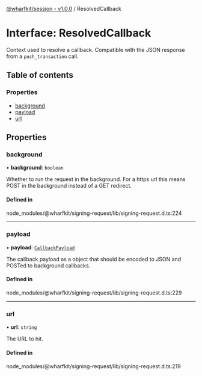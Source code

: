 [@wharfkit/session - v1.0.0](/docs/testREADME.md) / ResolvedCallback

# Interface: ResolvedCallback

Context used to resolve a callback.
Compatible with the JSON response from a `push_transaction` call.

## Table of contents

### Properties

- [background](/docs/testinterfaces/ResolvedCallback.md#background)
- [payload](/docs/testinterfaces/ResolvedCallback.md#payload)
- [url](/docs/testinterfaces/ResolvedCallback.md#url)

## Properties

### background

• **background**: `boolean`

Whether to run the request in the background. For a https url this
means POST in the background instead of a GET redirect.

#### Defined in

node_modules/@wharfkit/signing-request/lib/signing-request.d.ts:224

___

### payload

• **payload**: [`CallbackPayload`](/docs/testinterfaces/CallbackPayload.md)

The callback payload as a object that should be encoded to JSON
and POSTed to background callbacks.

#### Defined in

node_modules/@wharfkit/signing-request/lib/signing-request.d.ts:229

___

### url

• **url**: `string`

The URL to hit.

#### Defined in

node_modules/@wharfkit/signing-request/lib/signing-request.d.ts:219
